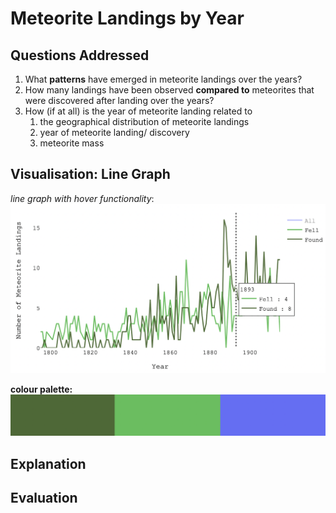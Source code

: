 # Meteorite Landings by Year

## Questions Addressed
1. What **patterns** have emerged in meteorite landings over the years?
2. How many landings have been observed **compared to** meteorites that were discovered after landing over the years?
3. How (if at all) is the year of meteorite landing related to 
   1. the geographical distribution of meteorite landings
   2. year of meteorite landing/ discovery
   3. meteorite mass

## Visualisation: Line Graph

*line graph with hover functionality*:
![](images/line%20graph.png)

**colour palette:**
![](images/discovery%20colour%20palette.png)

## Explanation

## Evaluation


